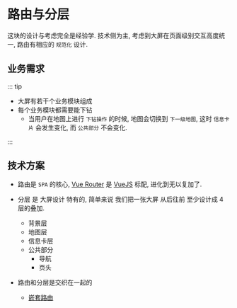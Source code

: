 # 路由与分层

这块的设计与考虑完全是经验学. 技术侧为主, 考虑到大屏在页面级别交互高度统一, 路由有相应的 `规范化` 设计.

## 业务需求

::: tip

- 大屏有若干个业务模块组成
- 每个业务模块都需要能下钻
  - 当用户在地图上进行 `下钻操作` 的时候, 地图会切换到 `下一级地图`, 这时 `信息卡片` 会发生变化, 而 `公共部分` 不会变化.

:::

## 技术方案

- 路由是 `SPA` 的核心, [Vue Router](https://router.vuejs.org/zh/introduction.html) 是 [VueJS](https://cn.vuejs.org/guide/introduction.html) 标配, 进化到无以复加了.

- 分层 是 大屏设计 特有的, 简单来说 我们把一张大屏 从后往前 至少设计成 4 层的叠加.

  - 背景层
  - 地图层
  - 信息卡层
  - 公共部分
    - 导航
    - 页头

- 路由和分层是交织在一起的

  - [嵌套路由](https://router.vuejs.org/zh/guide/essentials/nested-routes.html)
